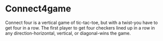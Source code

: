 # Connect4game
Connect four is a vertical game of tic-tac-toe, but with a twist-you have to get four in a row. The first player to get four checkers lined up in a row in any direction-horizontal, vertical, or diagonal-wins the game.
